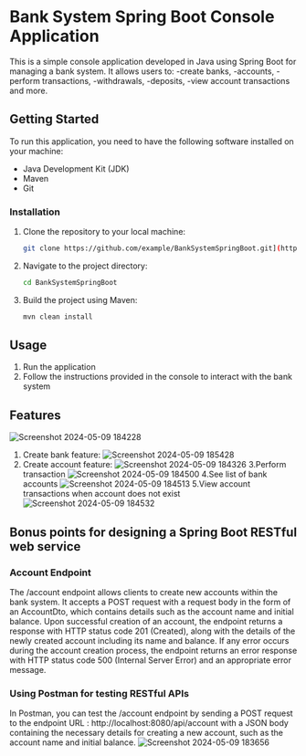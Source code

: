 # Bank System Spring Boot Console Application

This is a simple console application developed in Java using Spring Boot for managing a bank system. It allows users to:
-create banks,
-accounts,
-perform transactions,
-withdrawals, 
-deposits,
-view account transactions and more.

## Getting Started
To run this application, you need to have the following software installed on your machine:

- Java Development Kit (JDK)
- Maven
- Git

### Installation
1. Clone the repository to your local machine:
    ```bash
   git clone https://github.com/example/BankSystemSpringBoot.git](https://github.com/RinesaBislimi/BankSystem-.git
   ```
 
2. Navigate to the project directory:

   ```bash
   cd BankSystemSpringBoot
   ```

3. Build the project using Maven:

   ```bash
   mvn clean install
   ```
## Usage
1. Run the application
2. Follow the instructions provided in the console to interact with the bank system
   
## Features
![Screenshot 2024-05-09 184228](https://github.com/RinesaBislimi/BankSystem-/assets/118773246/7a483c4c-e436-4195-8dac-19306d97563f)

1. Create bank feature:
![Screenshot 2024-05-09 185428](https://github.com/RinesaBislimi/BankSystem-/assets/118773246/065ba1b2-0f75-4dcc-a75a-4ebc05eee2ba)
2. Create account feature:
![Screenshot 2024-05-09 184326](https://github.com/RinesaBislimi/BankSystem-/assets/118773246/c8500883-a792-48cf-8f6d-41010e05ec5a)
3.Perform transaction
![Screenshot 2024-05-09 184500](https://github.com/RinesaBislimi/BankSystem-/assets/118773246/e499cb11-1e64-4b0c-911e-0ef6850eed9e)
4.See list of bank accounts
![Screenshot 2024-05-09 184513](https://github.com/RinesaBislimi/BankSystem-/assets/118773246/a982f77f-fbf7-4503-aeb2-9ee7dbf9621c)
5.View account transactions when account does not exist
![Screenshot 2024-05-09 184532](https://github.com/RinesaBislimi/BankSystem-/assets/118773246/4fd386bd-7ca2-48bb-9753-9814f178e608)


## Bonus points for designing a Spring Boot RESTful web service
### Account Endpoint
The /account endpoint allows clients to create new accounts within the bank system. It accepts a POST request with a request body in the form of an AccountDto, which contains details such as the account name and initial balance. Upon successful creation of an account, the endpoint returns a response with HTTP status code 201 (Created), along with the details of the newly created account including its name and balance. If any error occurs during the account creation process, the endpoint returns an error response with HTTP status code 500 (Internal Server Error) and an appropriate error message.
### Using Postman for testing RESTful APIs
In Postman, you can test the /account endpoint by sending a POST request to the endpoint URL : http://localhost:8080/api/account  with a JSON body containing the necessary details for creating a new account, such as the account name and initial balance. 
![Screenshot 2024-05-09 183656](https://github.com/RinesaBislimi/BankSystem-/assets/118773246/45c46c25-70b6-44d8-9312-7e33618e62ac)

    
